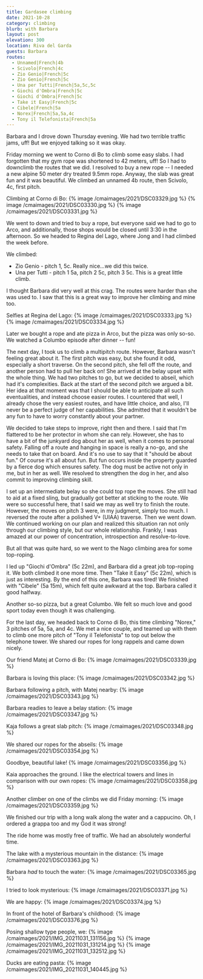 ```yaml
---
title: Gardasee climbing
date: 2021-10-28
category: climbing
blurb: with Barbara
layout: post
elevation: 300
location: Riva del Garda
guests: Barbara
routes:
  - Unnamed|French|4b
  - Scivolo|French|4c
  - Zio Genio|French|5c
  - Zio Genio|French|5c
  - Una per Tutti|French|5a,5c,5c
  - Giochi d'Ombra|French|5c
  - Giochi d'Ombra|French|5c
  - Take it Easy|French|5c
  - Cibele|French|5a
  - Norex|French|5a,5a,4c
  - Tony il Telefonista|French|5a
---
```


Barbara and I drove down Thursday evening. We had two terrible traffic
jams, uff! But we enjoyed talking so it was okay.

Friday morning we went to Corno di Bo to climb some easy slabs.
I had forgotten that my gym rope was shortened to 42 meters, uff!
So I had to downclimb the routes that we did. I resolved to buy
a new rope -- I needed a new alpine 50 meter dry treated 9.5mm rope.
Anyway, the slab was great fun and it was beautiful.
We climbed an unnamed 4b route, then Scivolo, 4c, first pitch.

Climbing at Corno di Bo:
{% image /cmaimages/2021/DSC03329.jpg %}
{% image /cmaimages/2021/DSC03330.jpg %}
{% image /cmaimages/2021/DSC03331.jpg %}

We went to down and tried to buy a rope, but everyone said we had
to go to Arco, and additionally, those shops would be closed until
3:30 in the afternoon. So we headed to Regina del Lago, where Jong and
I had climbed the week before.

We climbed:
* Zio Genio - pitch 1, 5c. Really nice...we did this twice.
* Una per Tutti - pitch 1 5a, pitch 2 5c, pitch 3 5c. This is a great little climb.

I thought Barbara did very well at this crag. The routes were harder than
she was used to. I saw that this is a great way to improve her climbing and
mine too.

Selfies at Regina del Lago:
{% image /cmaimages/2021/DSC03333.jpg %}
{% image /cmaimages/2021/DSC03334.jpg %}

Later we bought a rope and ate pizza in Arco, but the pizza was only so-so.
We watched a Columbo episode after dinner -- fun!

The next day, I took us to climb a multipitch route. However, Barbara wasn't
feeling great about it. The first pitch was easy, but she found it odd,
especially a short traverse. On the second pitch, she fell off the route,
and another person had to pull her back on! She arrived at the belay upset
with the whole thing. We had two pitches to go, but we decided to abseil,
which had it's complexities. Back at the start of the second pitch we
argued a bit. Her idea at that moment was that I should be able to
anticipate all such eventualities, and instead choose easier routes.
I countered that well, I already chose the very easiest routes, and have
little choice, and also, I'll never be a perfect judge of her
capabilities. She admitted that it wouldn't be any fun to have to worry
constantly about your partner.

We decided to take steps to improve, right then and there. I said that I'm
flattered to be her protector in whom she can rely. However, she has to have
a bit of the junkyard dog about her as well, when it comes to personal
safety. Falling off a route and hanging in space is really a no-go, and she
needs to take that on board. And it's no use to say that it "should be about
fun." Of course it's all about fun. But fun occurs inside the property guarded
by a fierce dog which ensures safety. The dog must be active not only in me,
but in her as well. We resolved to strengthen the dog in her, and also commit
to improving climbing skill.

I set up an intermediate belay so she could top rope the moves. She still had
to aid at a fixed sling, but gradually got better at sticking to the route.
We were so successful here, that I said we may as well try to finish the route.
However, the moves on pitch 3 were, in my judgment, simply too much. I reversed
the route after a polished V+ (UIAA) traverse. Then we went down. We continued
working on our plan and realized this situation ran not only through our climbing
style, but our whole relationship. Frankly, I was amazed at our power of
concentration, introspection and resolve-to-love.

But all that was quite hard, so we went to the Nago climbing area for some top-roping.

I led up "Giochi d'Ombra" (5c 22m), and Barbara did a great job top-roping it. We both
climbed it one more time. Then "Take it Easy" (5c 22m), which is just as interesting.
By the end of this one, Barbara was tired! We finished with "Cibele" (5a 15m), which
felt quite awkward at the top. Barbara called it good halfway.

Another so-so pizza, but a great Columbo. We felt so much love and good sport today
even though it was challenging.

For the last day, we headed back to Corno di Bo, this time climbing "Norex," 3 pitches
of 5a, 5a, and 4c. We met a nice couple, and teamed up with them to climb one more
pitch of "Tony il Telefonista" to top out below the telephone tower. We shared our
ropes for long rappels and came down nicely.

Our friend Matej at Corno di Bo:
{% image /cmaimages/2021/DSC03339.jpg %}

Barbara is loving this place:
{% image /cmaimages/2021/DSC03342.jpg %}

Barbara following a pitch, with Matej nearby:
{% image /cmaimages/2021/DSC03343.jpg %}

Barbara readies to leave a belay station:
{% image /cmaimages/2021/DSC03347.jpg %}

Kaja follows a great slab pitch:
{% image /cmaimages/2021/DSC03348.jpg %}

We shared our ropes for the abseils:
{% image /cmaimages/2021/DSC03354.jpg %}

Goodbye, beautiful lake!
{% image /cmaimages/2021/DSC03356.jpg %}

Kaia approaches the ground. I like the electrical towers and lines in comparison with our own ropes:
{% image /cmaimages/2021/DSC03358.jpg %}

Another climber on one of the climbs we did Friday morning:
{% image /cmaimages/2021/DSC03359.jpg %}

We finished our trip with a long walk along the water and a cappucino. Oh, I ordered
a grappa too and my God it was strong!

The ride home was mostly free of traffic. We had an absolutely wonderful time.

The lake with a mysterious mountain in the distance:
{% image /cmaimages/2021/DSC03363.jpg %}

Barbara *had* to touch the water:
{% image /cmaimages/2021/DSC03365.jpg %}

I tried to look mysterious:
{% image /cmaimages/2021/DSC03371.jpg %}

We are happy:
{% image /cmaimages/2021/DSC03374.jpg %}

In front of the hotel of Barbara's childhood:
{% image /cmaimages/2021/DSC03376.jpg %}

Posing shallow type people, we:
{% image /cmaimages/2021/IMG_20211031_131156.jpg %}
{% image /cmaimages/2021/IMG_20211031_131214.jpg %}
{% image /cmaimages/2021/IMG_20211031_132512.jpg %}

Ducks are eating pasta:
{% image /cmaimages/2021/IMG_20211031_140445.jpg %}



